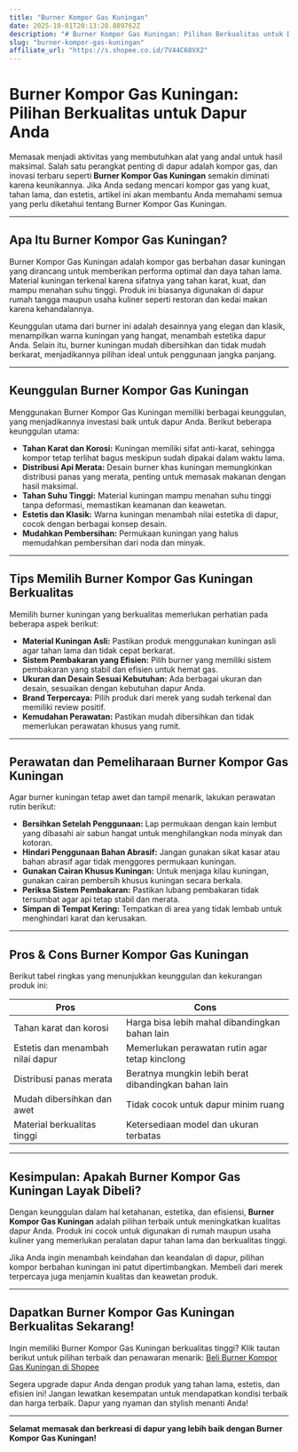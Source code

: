 ```yaml
---
title: "Burner Kompor Gas Kuningan"
date: 2025-10-01T20:13:28.889762Z
description: "# Burner Kompor Gas Kuningan: Pilihan Berkualitas untuk Dapur Anda..."
slug: "burner-kompor-gas-kuningan"
affiliate_url: "https://s.shopee.co.id/7V44C68VX2"
---
```

# Burner Kompor Gas Kuningan: Pilihan Berkualitas untuk Dapur Anda

Memasak menjadi aktivitas yang membutuhkan alat yang andal untuk hasil maksimal. Salah satu perangkat penting di dapur adalah kompor gas, dan inovasi terbaru seperti **Burner Kompor Gas Kuningan** semakin diminati karena keunikannya. Jika Anda sedang mencari kompor gas yang kuat, tahan lama, dan estetis, artikel ini akan membantu Anda memahami semua yang perlu diketahui tentang Burner Kompor Gas Kuningan.

---

## Apa Itu Burner Kompor Gas Kuningan?

Burner Kompor Gas Kuningan adalah kompor gas berbahan dasar kuningan yang dirancang untuk memberikan performa optimal dan daya tahan lama. Material kuningan terkenal karena sifatnya yang tahan karat, kuat, dan mampu menahan suhu tinggi. Produk ini biasanya digunakan di dapur rumah tangga maupun usaha kuliner seperti restoran dan kedai makan karena kehandalannya.  

Keunggulan utama dari burner ini adalah desainnya yang elegan dan klasik, menampilkan warna kuningan yang hangat, menambah estetika dapur Anda. Selain itu, burner kuningan mudah dibersihkan dan tidak mudah berkarat, menjadikannya pilihan ideal untuk penggunaan jangka panjang.

---

## Keunggulan Burner Kompor Gas Kuningan

Menggunakan Burner Kompor Gas Kuningan memiliki berbagai keunggulan, yang menjadikannya investasi baik untuk dapur Anda. Berikut beberapa keunggulan utama:

- **Tahan Karat dan Korosi:** Kuningan memiliki sifat anti-karat, sehingga kompor tetap terlihat bagus meskipun sudah dipakai dalam waktu lama.
- **Distribusi Api Merata:** Desain burner khas kuningan memungkinkan distribusi panas yang merata, penting untuk memasak makanan dengan hasil maksimal.
- **Tahan Suhu Tinggi:** Material kuningan mampu menahan suhu tinggi tanpa deformasi, memastikan keamanan dan keawetan.
- **Estetis dan Klasik:** Warna kuningan menambah nilai estetika di dapur, cocok dengan berbagai konsep desain.
- **Mudahkan Pembersihan:** Permukaan kuningan yang halus memudahkan pembersihan dari noda dan minyak.

---

## Tips Memilih Burner Kompor Gas Kuningan Berkualitas

Memilih burner kuningan yang berkualitas memerlukan perhatian pada beberapa aspek berikut:

- **Material Kuningan Asli:** Pastikan produk menggunakan kuningan asli agar tahan lama dan tidak cepat berkarat.
- **Sistem Pembakaran yang Efisien:** Pilih burner yang memiliki sistem pembakaran yang stabil dan efisien untuk hemat gas.
- **Ukuran dan Desain Sesuai Kebutuhan:** Ada berbagai ukuran dan desain, sesuaikan dengan kebutuhan dapur Anda.
- **Brand Terpercaya:** Pilih produk dari merek yang sudah terkenal dan memiliki review positif.
- **Kemudahan Perawatan:** Pastikan mudah dibersihkan dan tidak memerlukan perawatan khusus yang rumit.

---

## Perawatan dan Pemeliharaan Burner Kompor Gas Kuningan

Agar burner kuningan tetap awet dan tampil menarik, lakukan perawatan rutin berikut:

- **Bersihkan Setelah Penggunaan:** Lap permukaan dengan kain lembut yang dibasahi air sabun hangat untuk menghilangkan noda minyak dan kotoran.
- **Hindari Penggunaan Bahan Abrasif:** Jangan gunakan sikat kasar atau bahan abrasif agar tidak menggores permukaan kuningan.
- **Gunakan Cairan Khusus Kuningan:** Untuk menjaga kilau kuningan, gunakan cairan pembersih khusus kuningan secara berkala.
- **Periksa Sistem Pembakaran:** Pastikan lubang pembakaran tidak tersumbat agar api tetap stabil dan merata.
- **Simpan di Tempat Kering:** Tempatkan di area yang tidak lembab untuk menghindari karat dan kerusakan.

---

## Pros & Cons Burner Kompor Gas Kuningan

Berikut tabel ringkas yang menunjukkan keunggulan dan kekurangan produk ini:

| Pros                                               | Cons                                           |
|-----------------------------------------------------|------------------------------------------------|
| Tahan karat dan korosi                            | Harga bisa lebih mahal dibandingkan bahan lain |
| Estetis dan menambah nilai dapur                 | Memerlukan perawatan rutin agar tetap kinclong |
| Distribusi panas merata                          | Beratnya mungkin lebih berat dibandingkan bahan lain |
| Mudah dibersihkan dan awet                     | Tidak cocok untuk dapur minim ruang               |
| Material berkualitas tinggi                    | Ketersediaan model dan ukuran terbatas               |

---

## Kesimpulan: Apakah Burner Kompor Gas Kuningan Layak Dibeli?

Dengan keunggulan dalam hal ketahanan, estetika, dan efisiensi, **Burner Kompor Gas Kuningan** adalah pilihan terbaik untuk meningkatkan kualitas dapur Anda. Produk ini cocok untuk digunakan di rumah maupun usaha kuliner yang memerlukan peralatan dapur tahan lama dan berkualitas tinggi.

Jika Anda ingin menambah keindahan dan keandalan di dapur, pilihan kompor berbahan kuningan ini patut dipertimbangkan. Membeli dari merek terpercaya juga menjamin kualitas dan keawetan produk.

---

## Dapatkan Burner Kompor Gas Kuningan Berkualitas Sekarang!

Ingin memiliki Burner Kompor Gas Kuningan berkualitas tinggi? Klik tautan berikut untuk pilihan terbaik dan penawaran menarik: [Beli Burner Kompor Gas Kuningan di Shopee](https://s.shopee.co.id/7V44C68VX2)

Segera upgrade dapur Anda dengan produk yang tahan lama, estetis, dan efisien ini! Jangan lewatkan kesempatan untuk mendapatkan kondisi terbaik dan harga terbaik. Dapur yang nyaman dan stylish menanti Anda!

---

**Selamat memasak dan berkreasi di dapur yang lebih baik dengan Burner Kompor Gas Kuningan!**